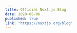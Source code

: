 ```yaml
---
title: Official Nuxt.js Blog
date: 2020-06-06
published: true
link: "https://nuxtjs.org/blog"
---
```

